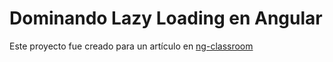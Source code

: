 # Dominando Lazy Loading en Angular

Este proyecto fue creado para un artículo en [ng-classroom](https://blog.ng-classroom.com)
